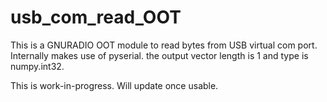 # usb_com_read_OOT
This is a GNURADIO OOT module to read bytes from USB virtual com port. Internally makes use of pyserial. 
the output vector length is 1 and type is numpy.int32. 

This is work-in-progress. Will update once usable. 
